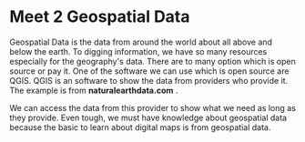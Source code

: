 Meet 2 Geospatial Data
=======================

Geospatial Data is the data from around the world about all above and below the earth. To digging information, we have so many resources especially for the geography's data. There are to many option which is open source or pay it. One of the software we can use which is open source are QGIS. QGIS is an software to show the data from providers who provide it. The example is from **naturalearthdata.com** .

We can access the data from this provider to show what we need as long as they provide. Even tough, we must have knowledge about geospatial data because the basic to learn about digital maps is from geospatial data.